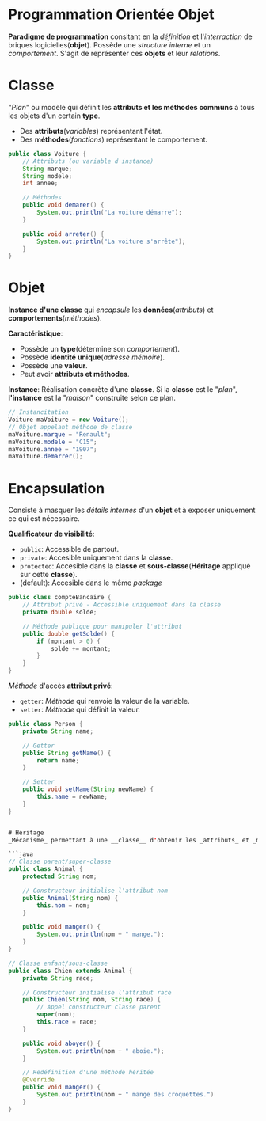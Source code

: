 # Programmation Orientée Objet
__Paradigme de programmation__ consitant en la _définition_ et l'_interraction_ de briques logicielles(__objet__).
Possède une _structure interne_ et un _comportement_.
S'agit de représenter ces __objets__ et leur _relations_.

# Classe
"_Plan_" ou modèle qui définit les __attributs et les méthodes communs__ à tous les objets d'un certain __type__.
- Des __attributs__(_variables_) représentant l'état.
- Des __méthodes__(_fonctions_) représentant le comportement.

```java
public class Voiture {
    // Attributs (ou variable d'instance)
    String marque;
    String modele;
    int annee;

    // Méthodes
    public void demarer() {
        System.out.println("La voiture démarre");
    }

    public void arreter() {
        System.out.println("La voiture s'arrête");
    }
}
```

# Objet
__Instance d'une classe__ qui _encapsule_ les __données__(_attributs_) et __comportements__(_méthodes_).

__Caractéristique__:
- Possède un __type__(détermine son _comportement_).
- Possède __identité unique__(_adresse mémoire_).
- Possède une __valeur__.
- Peut avoir __attributs et méthodes__.

__Instance__: Réalisation concrète d'une __classe__. Si la __classe__ est le "_plan_", __l'instance__ est la "_maison_" construite selon ce plan.

```java
// Instancitation 
Voiture maVoiture = new Voiture();
// Objet appelant méthode de classe
maVoiture.marque = "Renault";
maVoiture.modele = "C15";
maVoiture.annee = "1907";
maVoiture.demarrer();
```

# Encapsulation
Consiste à masquer les _détails internes_ d'un __objet__ et à exposer uniquement ce qui est nécessaire.

__Qualificateur de visibilité__:
- `public`: Accessible de partout.
- `private`: Accesible uniquement dans la __classe__.
- `protected`: Accesible dans la __classe__ et __sous-classe__(__Héritage__ appliqué sur cette __classe__).
- (default): Accesible dans le même _package_

```java
public class compteBancaire {
    // Attribut privé - Accessible uniquement dans la classe
    private double solde;

    // Méthode publique pour manipuler l'attribut
    public double getSolde() {
        if (montant > 0) {
            solde += montant;
        }
    }
}
```

_Méthode_ d'accès __attribut privé__:
- `getter`: _Méthode_ qui renvoie la valeur de la variable.
- `setter`: _Méthode_ qui définit la valeur.

```java
public class Person {
    private String name;

    // Getter
    public String getName() {
        return name;
    }

    // Setter
    public void setName(String newName) {
        this.name = newName;
    }
}


# Héritage
_Mécanisme_ permettant à une __classe__ d'obtenir les _attributs_ et _méthodes_ d'une autre __classe__.

```java
// Classe parent/super-classe
public class Animal {
    protected String nom;

    // Constructeur initialise l'attribut nom
    public Animal(String nom) {
        this.nom = nom;
    }

    public void manger() {
        System.out.println(nom + " mange.");
    }
}

// Classe enfant/sous-classe
public class Chien extends Animal {
    private String race;

    // Constructeur initialise l'attribut race
    public Chien(String nom, String race) {
        // Appel constructeur classe parent
        super(nom);
        this.race = race;
    }

    public void aboyer() {
        System.out.println(nom + " aboie.");
    }

    // Redéfinition d'une méthode héritée
    @Override
    public void manger() {
        System.out.println(nom + " mange des croquettes.")
    }
}
